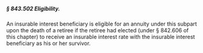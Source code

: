 ##### § 843.502 Eligibility. #####

An insurable interest beneficiary is eligible for an annuity under this subpart upon the death of a retiree if the retiree had elected (under § 842.606 of this chapter) to receive an insurable interest rate with the insurable interest beneficiary as his or her survivor.